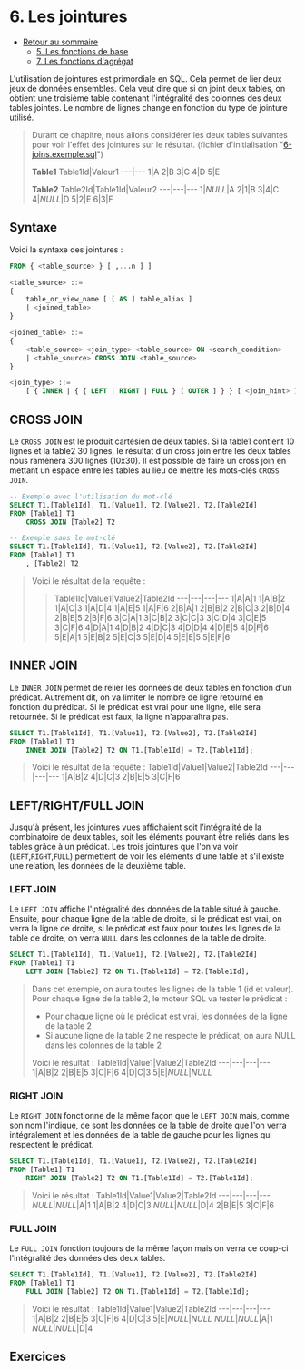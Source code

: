 # 6. Les jointures

* [Retour au sommaire](./../README.md#Sommaire)
  * [5. Les fonctions de base](./5-basic-functions.md)
  * [7. Les fonctions d'agrégat](./7-aggregates-functions.md)

L'utilisation de jointures est primordiale en SQL. Cela permet de lier deux jeux de données ensembles. Cela veut dire que si on joint deux tables, on obtient une troisième table contenant l'intégralité des colonnes des deux tables jointes. Le nombre de lignes change en fonction du type de jointure utilisé.

> Durant ce chapitre, nous allons considérer les deux tables suivantes pour voir l'effet des jointures sur le résultat. (fichier d'initialisation "[6-joins.exemple.sql](../src/6-joins.exemple.sql)")
>
> **Table1**
> Table1Id|Valeur1
> ---|---
> 1|A
> 2|B
> 3|C
> 4|D
> 5|E
>
> **Table2**
> Table2Id|Table1Id|Valeur2
> ---|---|---
> 1|*NULL*|A
> 2|1|B
> 3|4|C
> 4|*NULL*|D
> 5|2|E
> 6|3|F

## Syntaxe

Voici la syntaxe des jointures :

```SQL
FROM { <table_source> } [ ,...n ] ]

<table_source> ::=
{
    table_or_view_name [ [ AS ] table_alias ]
    | <joined_table>
}

<joined_table> ::=
{
    <table_source> <join_type> <table_source> ON <search_condition>
    | <table_source> CROSS JOIN <table_source>
}

<join_type> ::=
    [ { INNER | { { LEFT | RIGHT | FULL } [ OUTER ] } } [ <join_hint> ] ] JOIN
```

## CROSS JOIN

Le `CROSS JOIN` est le produit cartésien de deux tables. Si la table1 contient 10 lignes et la table2 30 lignes, le résultat d'un cross join entre les deux tables nous ramènera 300 lignes (10x30). Il est possible de faire un cross join en mettant un espace entre les tables au lieu de mettre les mots-clés `CROSS JOIN`.

```SQL
-- Exemple avec l'utilisation du mot-clé
SELECT T1.[Table1Id], T1.[Value1], T2.[Value2], T2.[Table2Id]
FROM [Table1] T1
    CROSS JOIN [Table2] T2

-- Exemple sans le mot-clé
SELECT T1.[Table1Id], T1.[Value1], T2.[Value2], T2.[Table2Id]
FROM [Table1] T1
    , [Table2] T2
```

> Voici le résultat de la requête :
> > Table1Id|Value1|Value2|Table2Id
> ---|---|---|---
> 1|A|A|1
> 1|A|B|2
> 1|A|C|3
> 1|A|D|4
> 1|A|E|5
> 1|A|F|6
> 2|B|A|1
> 2|B|B|2
> 2|B|C|3
> 2|B|D|4
> 2|B|E|5
> 2|B|F|6
> 3|C|A|1
> 3|C|B|2
> 3|C|C|3
> 3|C|D|4
> 3|C|E|5
> 3|C|F|6
> 4|D|A|1
> 4|D|B|2
> 4|D|C|3
> 4|D|D|4
> 4|D|E|5
> 4|D|F|6
> 5|E|A|1
> 5|E|B|2
> 5|E|C|3
> 5|E|D|4
> 5|E|E|5
> 5|E|F|6

## INNER JOIN

Le `INNER JOIN` permet de relier les données de deux tables en fonction d'un prédicat. Autrement dit, on va limiter le nombre de ligne retourné en fonction du prédicat. Si le prédicat est vrai pour une ligne, elle sera retournée. Si le prédicat est faux, la ligne n'apparaîtra pas.

```SQL
SELECT T1.[Table1Id], T1.[Value1], T2.[Value2], T2.[Table2Id]
FROM [Table1] T1
    INNER JOIN [Table2] T2 ON T1.[Table1Id] = T2.[Table1Id];
```

> Voici le résultat de la requête :
> Table1Id|Value1|Value2|Table2Id
> ---|---|---|---
> 1|A|B|2
> 4|D|C|3
> 2|B|E|5
> 3|C|F|6

## LEFT/RIGHT/FULL JOIN

Jusqu'à présent, les jointures vues affichaient soit l'intégralité de la combinatoire de deux tables, soit les éléments pouvant être reliés dans les tables grâce à un prédicat. Les trois jointures que l'on va voir (`LEFT`,`RIGHT`,`FULL`) permettent de voir les éléments d'une table et s'il existe une relation, les données de la deuxième table.

### LEFT JOIN

Le `LEFT JOIN` affiche l'intégralité des données de la table situé à gauche. Ensuite, pour chaque ligne de la table de droite, si le prédicat est vrai, on verra la ligne de droite, si le prédicat est faux pour toutes les lignes de la table de droite, on verra `NULL` dans les colonnes de la table de droite.

```SQL
SELECT T1.[Table1Id], T1.[Value1], T2.[Value2], T2.[Table2Id]
FROM [Table1] T1
    LEFT JOIN [Table2] T2 ON T1.[Table1Id] = T2.[Table1Id];
```

> Dans cet exemple, on aura toutes les lignes de la table 1 (id et valeur). Pour chaque ligne de la table 2, le moteur SQL va tester le prédicat :
> * Pour chaque ligne où le prédicat est vrai, les données de la ligne de la table 2
> * Si aucune ligne de la table 2 ne respecte le prédicat, on aura NULL dans les colonnes de la table 2
>
> Voici le résultat :
> Table1Id|Value1|Value2|Table2Id
> ---|---|---|---
> 1|A|B|2
> 2|B|E|5
> 3|C|F|6
> 4|D|C|3
> 5|E|*NULL*|*NULL*

### RIGHT JOIN

Le `RIGHT JOIN` fonctionne de la même façon que le `LEFT JOIN` mais, comme son nom l'indique, ce sont les données de la table de droite que l'on verra intégralement et les données de la table de gauche pour les lignes qui respectent le prédicat.

```SQL
SELECT T1.[Table1Id], T1.[Value1], T2.[Value2], T2.[Table2Id]
FROM [Table1] T1
    RIGHT JOIN [Table2] T2 ON T1.[Table1Id] = T2.[Table1Id];
```

> Voici le résultat :
> Table1Id|Value1|Value2|Table2Id
> ---|---|---|---
> *NULL*|*NULL*|A|1
> 1|A|B|2
> 4|D|C|3
> *NULL*|*NULL*|D|4
> 2|B|E|5
> 3|C|F|6

### FULL JOIN

Le `FULL JOIN` fonction toujours de la même façon mais on verra ce coup-ci l'intégralité des données des deux tables.

```SQL
SELECT T1.[Table1Id], T1.[Value1], T2.[Value2], T2.[Table2Id]
FROM [Table1] T1
    FULL JOIN [Table2] T2 ON T1.[Table1Id] = T2.[Table1Id];
```

> Voici le résultat :
> Table1Id|Value1|Value2|Table2Id
> ---|---|---|---
> 1|A|B|2
> 2|B|E|5
> 3|C|F|6
> 4|D|C|3
> 5|E|*NULL*|*NULL*
> *NULL*|*NULL*|A|1
> *NULL*|*NULL*|D|4

## Exercices
